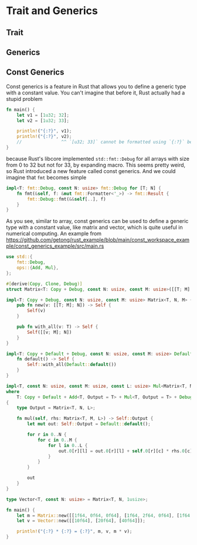 # Trait and Generics

## Trait

## Generics

## Const Generics

Const generics is a feature in Rust that allows you to define a generic type with a constant value.
You can't imagine that before it, Rust actually had a stupid problem

```rust
fn main() {
    let v1 = [1u32; 32];
    let v2 = [1u32; 33];

    println!("{:?}", v1);
    println!("{:?}", v2);
    //               ^^ `[u32; 33]` cannot be formatted using `{:?}` because it doesn't implement `std::fmt::Debug`
}
```

because Rust's libcore implemented `std::fmt::Debug` for all arrays with size from 0 to 32 but not for 33, by expanding macro.
This seems pretty weird, so Rust introduced a new feature called const generics. And we could imagine that `fmt` becomes simple

```rust
impl<T: fmt::Debug, const N: usize> fmt::Debug for [T; N] {
    fn fmt(&self, f: &mut fmt::Formatter<'_>) -> fmt::Result {
        fmt::Debug::fmt(&&self[..], f)
    }
}
```

As you see, similar to array, const generics can be used to define a generic type with a constant value, like matrix and vector,
which is quite useful in numerical computing. An example from 
https://github.com/getong/rust_example/blob/main/const_workspace_example/const_generics_example/src/main.rs

```rust
use std::{
    fmt::Debug,
    ops::{Add, Mul},
};

#[derive(Copy, Clone, Debug)]
struct Matrix<T: Copy + Debug, const N: usize, const M: usize>([[T; M]; N]);

impl<T: Copy + Debug, const N: usize, const M: usize> Matrix<T, N, M> {
    pub fn new(v: [[T; M]; N]) -> Self {
        Self(v)
    }

    pub fn with_all(v: T) -> Self {
        Self([[v; M]; N])
    }
}

impl<T: Copy + Default + Debug, const N: usize, const M: usize> Default for Matrix<T, N, M> {
    fn default() -> Self {
        Self::with_all(Default::default())
    }
}

impl<T, const N: usize, const M: usize, const L: usize> Mul<Matrix<T, M, L>> for Matrix<T, N, M>
where
    T: Copy + Default + Add<T, Output = T> + Mul<T, Output = T> + Debug,
{
    type Output = Matrix<T, N, L>;

    fn mul(self, rhs: Matrix<T, M, L>) -> Self::Output {
        let mut out: Self::Output = Default::default();

        for r in 0..N {
            for c in 0..M {
                for l in 0..L {
                    out.0[r][l] = out.0[r][l] + self.0[r][c] * rhs.0[c][l];
                }
            }
        }

        out
    }
}

type Vector<T, const N: usize> = Matrix<T, N, 1usize>;

fn main() {
    let m = Matrix::new([[1f64, 0f64, 0f64], [1f64, 2f64, 0f64], [1f64, 2f64, 3f64]]);
    let v = Vector::new([[10f64], [20f64], [40f64]]);

    println!("{:?} * {:?} = {:?}", m, v, m * v);
}
```